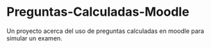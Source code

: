 # Preguntas-Calculadas-Moodle
Un proyecto acerca del uso de preguntas calculadas en moodle para simular un examen.
